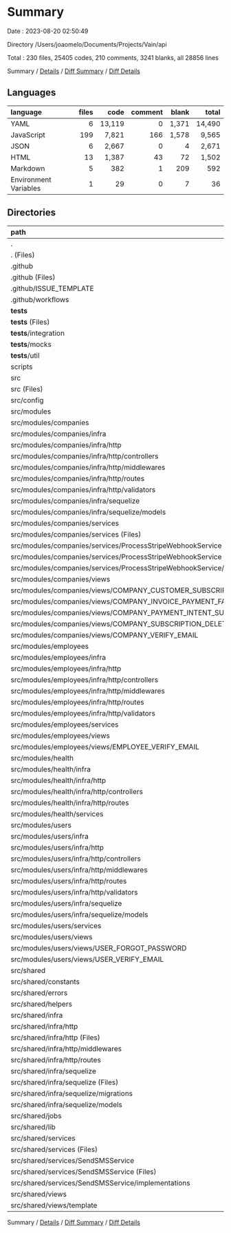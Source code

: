 # Summary

Date : 2023-08-20 02:50:49

Directory /Users/joaomelo/Documents/Projects/Vain/api

Total : 230 files,  25405 codes, 210 comments, 3241 blanks, all 28856 lines

Summary / [Details](details.md) / [Diff Summary](diff.md) / [Diff Details](diff-details.md)

## Languages
| language | files | code | comment | blank | total |
| :--- | ---: | ---: | ---: | ---: | ---: |
| YAML | 6 | 13,119 | 0 | 1,371 | 14,490 |
| JavaScript | 199 | 7,821 | 166 | 1,578 | 9,565 |
| JSON | 6 | 2,667 | 0 | 4 | 2,671 |
| HTML | 13 | 1,387 | 43 | 72 | 1,502 |
| Markdown | 5 | 382 | 1 | 209 | 592 |
| Environment Variables | 1 | 29 | 0 | 7 | 36 |

## Directories
| path | files | code | comment | blank | total |
| :--- | ---: | ---: | ---: | ---: | ---: |
| . | 230 | 25,405 | 210 | 3,241 | 28,856 |
| . (Files) | 14 | 14,501 | 122 | 1,609 | 16,232 |
| .github | 6 | 156 | 1 | 46 | 203 |
| .github (Files) | 1 | 5 | 1 | 4 | 10 |
| .github/ISSUE_TEMPLATE | 2 | 36 | 0 | 13 | 49 |
| .github/workflows | 3 | 115 | 0 | 29 | 144 |
| __tests__ | 13 | 2,891 | 0 | 468 | 3,359 |
| __tests__ (Files) | 1 | 89 | 0 | 14 | 103 |
| __tests__/integration | 4 | 2,679 | 0 | 440 | 3,119 |
| __tests__/mocks | 6 | 105 | 0 | 9 | 114 |
| __tests__/util | 2 | 18 | 0 | 5 | 23 |
| scripts | 5 | 126 | 13 | 22 | 161 |
| src | 192 | 7,731 | 74 | 1,096 | 8,901 |
| src (Files) | 1 | 1,587 | 0 | 1 | 1,588 |
| src/config | 6 | 136 | 0 | 19 | 155 |
| src/modules | 109 | 3,883 | 64 | 737 | 4,684 |
| src/modules/companies | 35 | 1,564 | 25 | 226 | 1,815 |
| src/modules/companies/infra | 16 | 317 | 0 | 90 | 407 |
| src/modules/companies/infra/http | 14 | 237 | 0 | 80 | 317 |
| src/modules/companies/infra/http/controllers | 4 | 105 | 0 | 34 | 139 |
| src/modules/companies/infra/http/middlewares | 1 | 24 | 0 | 7 | 31 |
| src/modules/companies/infra/http/routes | 3 | 65 | 0 | 21 | 86 |
| src/modules/companies/infra/http/validators | 6 | 43 | 0 | 18 | 61 |
| src/modules/companies/infra/sequelize | 2 | 80 | 0 | 10 | 90 |
| src/modules/companies/infra/sequelize/models | 2 | 80 | 0 | 10 | 90 |
| src/modules/companies/services | 14 | 627 | 4 | 131 | 762 |
| src/modules/companies/services (Files) | 7 | 371 | 0 | 82 | 453 |
| src/modules/companies/services/ProcessStripeWebhookService | 7 | 256 | 4 | 49 | 309 |
| src/modules/companies/services/ProcessStripeWebhookService (Files) | 1 | 34 | 0 | 4 | 38 |
| src/modules/companies/services/ProcessStripeWebhookService/webhooksHandlers | 6 | 222 | 4 | 45 | 271 |
| src/modules/companies/views | 5 | 620 | 21 | 5 | 646 |
| src/modules/companies/views/COMPANY_CUSTOMER_SUBSCRIPTION_TRIAL_WILL_END | 1 | 170 | 5 | 1 | 176 |
| src/modules/companies/views/COMPANY_INVOICE_PAYMENT_FAILED | 1 | 150 | 5 | 1 | 156 |
| src/modules/companies/views/COMPANY_PAYMENT_INTENT_SUCCEEDED | 1 | 110 | 3 | 1 | 114 |
| src/modules/companies/views/COMPANY_SUBSCRIPTION_DELETED | 1 | 75 | 2 | 1 | 78 |
| src/modules/companies/views/COMPANY_VERIFY_EMAIL | 1 | 115 | 6 | 1 | 122 |
| src/modules/employees | 30 | 953 | 18 | 222 | 1,193 |
| src/modules/employees/infra | 19 | 301 | 7 | 111 | 419 |
| src/modules/employees/infra/http | 19 | 301 | 7 | 111 | 419 |
| src/modules/employees/infra/http/controllers | 5 | 108 | 0 | 43 | 151 |
| src/modules/employees/infra/http/middlewares | 1 | 42 | 7 | 14 | 63 |
| src/modules/employees/infra/http/routes | 4 | 86 | 0 | 27 | 113 |
| src/modules/employees/infra/http/validators | 9 | 65 | 0 | 27 | 92 |
| src/modules/employees/services | 10 | 491 | 5 | 110 | 606 |
| src/modules/employees/views | 1 | 161 | 6 | 1 | 168 |
| src/modules/employees/views/EMPLOYEE_VERIFY_EMAIL | 1 | 161 | 6 | 1 | 168 |
| src/modules/health | 4 | 27 | 2 | 18 | 47 |
| src/modules/health/infra | 3 | 18 | 0 | 14 | 32 |
| src/modules/health/infra/http | 3 | 18 | 0 | 14 | 32 |
| src/modules/health/infra/http/controllers | 1 | 8 | 0 | 4 | 12 |
| src/modules/health/infra/http/routes | 2 | 10 | 0 | 10 | 20 |
| src/modules/health/services | 1 | 9 | 2 | 4 | 15 |
| src/modules/users | 40 | 1,339 | 19 | 271 | 1,629 |
| src/modules/users/infra | 24 | 560 | 10 | 142 | 712 |
| src/modules/users/infra/http | 21 | 362 | 7 | 124 | 493 |
| src/modules/users/infra/http/controllers | 7 | 152 | 0 | 55 | 207 |
| src/modules/users/infra/http/middlewares | 1 | 26 | 7 | 11 | 44 |
| src/modules/users/infra/http/routes | 4 | 107 | 0 | 31 | 138 |
| src/modules/users/infra/http/validators | 9 | 77 | 0 | 27 | 104 |
| src/modules/users/infra/sequelize | 3 | 198 | 3 | 18 | 219 |
| src/modules/users/infra/sequelize/models | 3 | 198 | 3 | 18 | 219 |
| src/modules/users/services | 14 | 570 | 0 | 127 | 697 |
| src/modules/users/views | 2 | 209 | 9 | 2 | 220 |
| src/modules/users/views/USER_FORGOT_PASSWORD | 1 | 94 | 3 | 1 | 98 |
| src/modules/users/views/USER_VERIFY_EMAIL | 1 | 115 | 6 | 1 | 122 |
| src/shared | 76 | 2,125 | 10 | 339 | 2,474 |
| src/shared/constants | 4 | 125 | 2 | 13 | 140 |
| src/shared/errors | 7 | 62 | 0 | 14 | 76 |
| src/shared/helpers | 6 | 65 | 0 | 16 | 81 |
| src/shared/infra | 45 | 1,156 | 1 | 145 | 1,302 |
| src/shared/infra/http | 8 | 159 | 1 | 41 | 201 |
| src/shared/infra/http (Files) | 5 | 119 | 1 | 30 | 150 |
| src/shared/infra/http/middlewares | 2 | 24 | 0 | 6 | 30 |
| src/shared/infra/http/routes | 1 | 16 | 0 | 5 | 21 |
| src/shared/infra/sequelize | 37 | 997 | 0 | 104 | 1,101 |
| src/shared/infra/sequelize (Files) | 1 | 40 | 0 | 8 | 48 |
| src/shared/infra/sequelize/migrations | 29 | 719 | 0 | 60 | 779 |
| src/shared/infra/sequelize/models | 7 | 238 | 0 | 36 | 274 |
| src/shared/jobs | 2 | 38 | 0 | 12 | 50 |
| src/shared/lib | 2 | 153 | 0 | 37 | 190 |
| src/shared/services | 5 | 129 | 0 | 38 | 167 |
| src/shared/services (Files) | 2 | 70 | 0 | 21 | 91 |
| src/shared/services/SendSMSService | 3 | 59 | 0 | 17 | 76 |
| src/shared/services/SendSMSService (Files) | 1 | 7 | 0 | 3 | 10 |
| src/shared/services/SendSMSService/implementations | 2 | 52 | 0 | 14 | 66 |
| src/shared/views | 5 | 397 | 7 | 64 | 468 |
| src/shared/views/template | 5 | 397 | 7 | 64 | 468 |

Summary / [Details](details.md) / [Diff Summary](diff.md) / [Diff Details](diff-details.md)